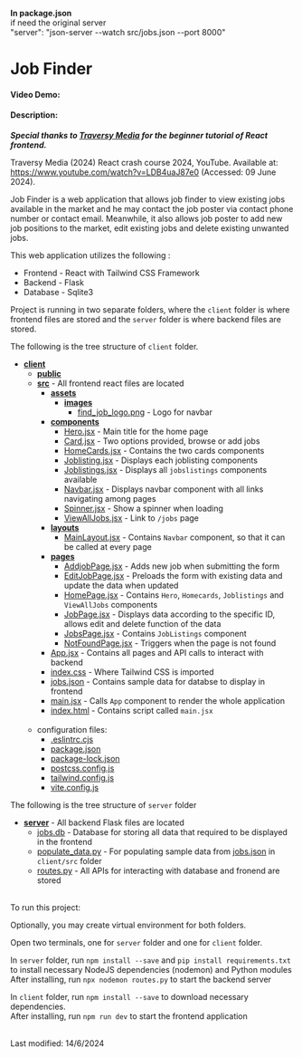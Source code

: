 <b>In package.json</b><br>
if need the original server<br>
"server": "json-server --watch src/jobs.json --port 8000"

# Job Finder
#### Video Demo:  <URL HERE>
#### Description:

<b><em>Special thanks to <a href="https://www.youtube.com/@TraversyMedia">Traversy Media</a> for the beginner tutorial of React frontend.</em></b>

Traversy Media (2024) React crash course 2024, YouTube. 
Available at: https://www.youtube.com/watch?v=LDB4uaJ87e0 (Accessed: 09 June 2024). <br>

Job Finder is a web application that allows job finder to view existing jobs available in the market and he may contact the job poster via contact phone number or contact email. Meanwhile, it also allows job poster to add new job positions to the market, edit existing jobs and delete existing unwanted jobs.

This web application utilizes the following :
- Frontend - React with Tailwind CSS Framework
- Backend - Flask
- Database - Sqlite3 


Project is running in two separate folders, where the `client` folder is where frontend files are stored and the `server` folder is where backend files are stored.

The following is the tree structure of `client` folder.
- [**client**](client)
    - [**public**](client/public)
    - [**src**](client/src) - All frontend react files are located
        - [**assets**](client/src/assets)
            - [**images**](client/src/assets/images)
                - [find_job_logo.png](client/src/assets/images/find_job_logo.png) - Logo for navbar
        - [**components**](client/src/components)
            - [Hero.jsx](client/src/components/Hero.jsx) - Main title for the home page
            - [Card.jsx](client/src/components/Card.jsx) - Two options provided, browse or add jobs
            - [HomeCards.jsx](client/src/components/HomeCards.jsx) - Contains the two cards components
            - [Joblisting.jsx](client/src/components/Joblisting.jsx) - Displays each joblisting components
            - [Joblistings.jsx](client/src/components/Joblistings.jsx) - Displays all `jobslistings` components available
            - [Navbar.jsx](client/src/components/Navbar.jsx)   - Displays navbar component with all links navigating among pages
            - [Spinner.jsx](client/src/components/Spinner.jsx) - Show a spinner when loading
            - [ViewAllJobs.jsx](client/src/components/Viewalljobs.jsx) - Link to `/jobs` page
        - [**layouts**](client/src/layouts) 
            - [MainLayout.jsx](client/src/layouts/Mainlayout.jsx) - Contains `Navbar` component, so that it can be called at every page
        - [**pages**](client/src/pages)
            - [AddjobPage.jsx](client/src/pages/AddjobPage.jsx) - Adds new job when submitting the form
            - [EditJobPage.jsx](client/src/pages/EditJobPage.jsx) - Preloads the form with existing data and update the data when updated
            - [HomePage.jsx](client/src/pages/HomePage.jsx) - Contains `Hero`, `Homecards`, `Joblistings` and `ViewAllJobs` components
            - [JobPage.jsx](client/src/pages/JobPage.jsx) - Displays data according to the specific ID, allows edit and delete function of the data
            - [JobsPage.jsx](client/src/pages/JobsPage.jsx) - Contains `JobListings` component
            - [NotFoundPage.jsx](client/src/pages/NotFoundPage.jsx) - Triggers when the page is not found
        - [App.jsx](client/src/App.jsx) - Contains all pages and API calls to interact with backend
        - [index.css](client/src/index.css) - Where Tailwind CSS is imported
        - [jobs.json](client/src/jobs.json) - Contains sample data for databse to display in frontend
        - [main.jsx](client/src/main.jsx) - Calls `App` component to  render the whole application 
        - [index.html](client/index.html) - Contains script called `main.jsx`
        <br><br>
    - configuration files:
        - [.eslintrc.cjs](client/.eslintrc.cjs)
        - [package.json](client/package.json)
        - [package-lock.json](client/package-lock.json)
        - [postcss.config.js](client/postcss.config.js)
        - [tailwind.config.js](client/tailwind.config.js)
        - [vite.config.js](client/vite.config.js)


The following is the tree structure of `server` folder
- [**server**](server) - All backend Flask files are located
    - [jobs.db](server/jobs.db) - Database for storing all data that required to be displayed in the frontend
    - [populate_data.py](server/populate_data.py) - For populating sample data from [jobs.json](client/src/jobs.json) in `client/src` folder
    - [routes.py](server/routes.py) - All APIs for interacting with database and fronend are stored

<br>
To run this project:

<br>

Optionally, you may create virtual environment for both folders.<br>

Open two terminals, one for `server` folder and one for `client` folder.<br>

In `server` folder, run `npm install --save` and `pip install requirements.txt` to install necessary NodeJS dependencies (nodemon) and Python modules<br>
After installing, run `npx nodemon routes.py` to start the backend server

In `client` folder, run `npm install --save` to download necessary dependencies.<br>
After installing, run `npm run dev` to start the frontend application


<br>
Last modified: 14/6/2024